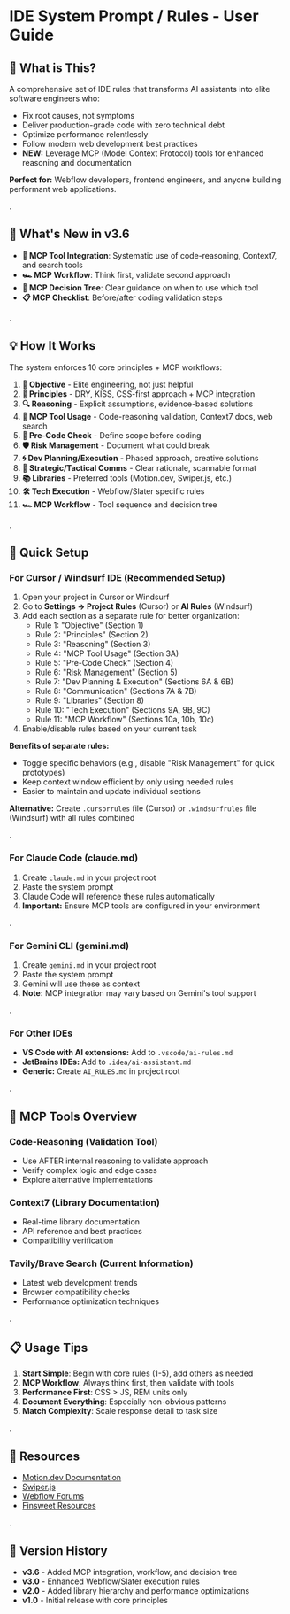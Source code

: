 # IDE System Prompt / Rules - User Guide

## 🎯 What is This?

A comprehensive set of IDE rules that transforms AI assistants into elite software engineers who:
- Fix root causes, not symptoms
- Deliver production-grade code with zero technical debt
- Optimize performance relentlessly
- Follow modern web development best practices
- **NEW:** Leverage MCP (Model Context Protocol) tools for enhanced reasoning and documentation

**Perfect for:** Webflow developers, frontend engineers, and anyone building performant web applications.

.

## 🚀 What's New in v3.6

- **🧔 MCP Tool Integration**: Systematic use of code-reasoning, Context7, and search tools
- **🏎️ MCP Workflow**: Think first, validate second approach
- **🌲 MCP Decision Tree**: Clear guidance on when to use which tool
- **📋 MCP Checklist**: Before/after coding validation steps

.

## 💡 How It Works

The system enforces 10 core principles + MCP workflows:

1. **🎯 Objective** - Elite engineering, not just helpful
2. **🧠 Principles** - DRY, KISS, CSS-first approach + MCP integration
3. **🔍 Reasoning** - Explicit assumptions, evidence-based solutions
4. **🧔 MCP Tool Usage** - Code-reasoning validation, Context7 docs, web search
5. **🚦 Pre-Code Check** - Define scope before coding
6. **🛡️ Risk Management** - Document what could break
7. **🌀 Dev Planning/Execution** - Phased approach, creative solutions
8. **💬 Strategic/Tactical Comms** - Clear rationale, scannable format
9. **📚 Libraries** - Preferred tools (Motion.dev, Swiper.js, etc.)
10. **🛠️ Tech Execution** - Webflow/Slater specific rules
11. **🏎️ MCP Workflow** - Tool sequence and decision tree

.

## 🚀 Quick Setup

### For Cursor / Windsurf IDE (Recommended Setup)
1. Open your project in Cursor or Windsurf
2. Go to **Settings → Project Rules** (Cursor) or **AI Rules** (Windsurf)
3. Add each section as a separate rule for better organization:
   - Rule 1: "Objective" (Section 1)
   - Rule 2: "Principles" (Section 2)
   - Rule 3: "Reasoning" (Section 3)
   - Rule 4: "MCP Tool Usage" (Section 3A)
   - Rule 5: "Pre-Code Check" (Section 4)
   - Rule 6: "Risk Management" (Section 5)
   - Rule 7: "Dev Planning & Execution" (Sections 6A & 6B)
   - Rule 8: "Communication" (Sections 7A & 7B)
   - Rule 9: "Libraries" (Section 8)
   - Rule 10: "Tech Execution" (Sections 9A, 9B, 9C)
   - Rule 11: "MCP Workflow" (Sections 10a, 10b, 10c)
4. Enable/disable rules based on your current task

**Benefits of separate rules:**
- Toggle specific behaviors (e.g., disable "Risk Management" for quick prototypes)
- Keep context window efficient by only using needed rules
- Easier to maintain and update individual sections

**Alternative:** Create `.cursorrules` file (Cursor) or `.windsurfrules` file (Windsurf) with all rules combined

.

### For Claude Code (claude.md)
1. Create `claude.md` in your project root
2. Paste the system prompt
3. Claude Code will reference these rules automatically
4. **Important:** Ensure MCP tools are configured in your environment

.

### For Gemini CLI (gemini.md)
1. Create `gemini.md` in your project root
2. Paste the system prompt
3. Gemini will use these as context
4. **Note:** MCP integration may vary based on Gemini's tool support

.

### For Other IDEs
- **VS Code with AI extensions:** Add to `.vscode/ai-rules.md`
- **JetBrains IDEs:** Add to `.idea/ai-assistant.md`
- **Generic:** Create `AI_RULES.md` in project root

.

## 🧔 MCP Tools Overview

### Code-Reasoning (Validation Tool)
- Use AFTER internal reasoning to validate approach
- Verify complex logic and edge cases
- Explore alternative implementations

### Context7 (Library Documentation)
- Real-time library documentation
- API reference and best practices
- Compatibility verification

### Tavily/Brave Search (Current Information)
- Latest web development trends
- Browser compatibility checks
- Performance optimization techniques

.

## 📋 Usage Tips

1. **Start Simple**: Begin with core rules (1-5), add others as needed
2. **MCP Workflow**: Always think first, then validate with tools
3. **Performance First**: CSS > JS, REM units only
4. **Document Everything**: Especially non-obvious patterns
5. **Match Complexity**: Scale response detail to task size

.

## 🔗 Resources

- [Motion.dev Documentation](https://motion.dev)
- [Swiper.js](https://swiperjs.com)
- [Webflow Forums](https://forum.webflow.com)
- [Finsweet Resources](https://finsweet.com)

.

## 📝 Version History

- **v3.6** - Added MCP integration, workflow, and decision tree
- **v3.0** - Enhanced Webflow/Slater execution rules
- **v2.0** - Added library hierarchy and performance optimizations
- **v1.0** - Initial release with core principles